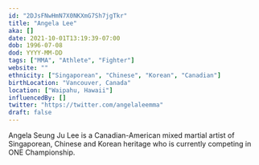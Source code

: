 ```yaml
---
id: "2DJsFNwHmN7X0NKXmG7Sh7jgTkr"
title: "Angela Lee"
aka: []
date: 2021-10-01T13:19:39-07:00
dob: 1996-07-08
dod: YYYY-MM-DD
tags: ["MMA", "Athlete", "Fighter"]
website: ""
ethnicity: ["Singaporean", "Chinese", "Korean", "Canadian"]
birthLocation: "Vancouver, Canada"
location: ["Waipahu, Hawaii"]
influencedBy: []
twitter: "https://twitter.com/angelaleemma"
draft: false
---
```


Angela Seung Ju Lee is a Canadian-American mixed martial artist of Singaporean,
Chinese and Korean heritage who is currently competing in ONE Championship.
